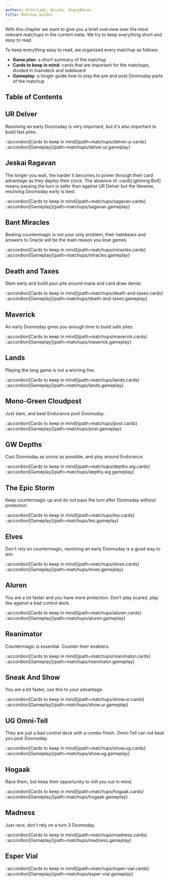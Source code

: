 ```yaml
---
authors: OtterLady, Doishy, AngryBacon
title: Matchup Guides
---
```


With this chapter we want to give you a brief overview over the most relevant
matchups in the current meta. We try to keep everything short and easy to read.

To keep everything easy to read, we organized every matchup as follows:

- **Game plan**: a short summary of the matchup
- **Cards to keep in mind**: cards that are important for the matchups, divided
  in maindeck and sideboard
- **Gameplay**: a longer guide how to play the pre and post Doomsday parts of
  the matchup

## Table of Contents

## UR Delver

Resolving an early Doomsday is very important, but it's also important to build
fast piles.

::accordion[Cards to keep in mind]{path=matchups/delver.ur.cards}
::accordion[Gameplay]{path=matchups/delver.ur.gameplay}

## Jeskai Ragavan

The longer you wait, the harder it becomes to power through their card advantage
as they deploy their clock. The absence of :card[Lightning Bolt] means passing
the turn is safer than against UR Delver but the likewise, resolving Doomsday
early is best.

::accordion[Cards to keep in mind]{path=matchups/sagavan.cards}
::accordion[Gameplay]{path=matchups/sagavan.gameplay}

## Bant Miracles

Beating countermagic is not your only problem, their hatebears and answers to
Oracle will be the main reason you lose games.

::accordion[Cards to keep in mind]{path=matchups/miracles.cards}
::accordion[Gameplay]{path=matchups/miracles.gameplay}

## Death and Taxes

Slam early and build your pile around mana and card draw denial.

::accordion[Cards to keep in mind]{path=matchups/death-and-taxes.cards}
::accordion[Gameplay]{path=matchups/death-and-taxes.gameplay}

## Maverick

An early Doomsday gives you enough time to build safe piles.

::accordion[Cards to keep in mind]{path=matchups/maverick.cards}
::accordion[Gameplay]{path=matchups/maverick.gameplay}

## Lands

Playing the long game is not a winning line.

::accordion[Cards to keep in mind]{path=matchups/lands.cards}
::accordion[Gameplay]{path=matchups/lands.gameplay}

## Mono-Green Cloudpost

Just slam, and beat Endurance post Doomsday.

::accordion[Cards to keep in mind]{path=matchups/post.cards}
::accordion[Gameplay]{path=matchups/post.gameplay}

## GW Depths

Cast Doomsday as soons as possible, and play around Endurance.

::accordion[Cards to keep in mind]{path=matchups/depths.wg.cards}
::accordion[Gameplay]{path=matchups/depths.wg.gameplay}

## The Epic Storm

Keep countermagic up and do not pass the turn after Doomsday without protection.

::accordion[Cards to keep in mind]{path=matchups/tes.cards}
::accordion[Gameplay]{path=matchups/tes.gameplay}

## Elves

Don't rely on countermagic, resolving an early Doomsday is a good way to win.

::accordion[Cards to keep in mind]{path=matchups/elves.cards}
::accordion[Gameplay]{path=matchups/elves.gameplay}

## Aluren

You are a lot faster and you have more protection. Don't play scared, play like
against a bad control deck.

::accordion[Cards to keep in mind]{path=matchups/aluren.cards}
::accordion[Gameplay]{path=matchups/aluren.gameplay}

## Reanimator

Countermagic is essential. Counter their enablers.

::accordion[Cards to keep in mind]{path=matchups/reanimator.cards}
::accordion[Gameplay]{path=matchups/reanimator.gameplay}

## Sneak And Show

You are a bit faster, use this to your advantage.

::accordion[Cards to keep in mind]{path=matchups/show.ur.cards}
::accordion[Gameplay]{path=matchups/show.ur.gameplay}

## UG Omni-Tell

They are just a bad control deck with a combo finish. Omni-Tell can not beat you
post Doomsday.

::accordion[Cards to keep in mind]{path=matchups/show.ug.cards}
::accordion[Gameplay]{path=matchups/show.ug.gameplay}

## Hogaak

Race them, but keep their opportunity to mill you out in mind.

::accordion[Cards to keep in mind]{path=matchups/hogaak.cards}
::accordion[Gameplay]{path=matchups/hogaak.gameplay}

## Madness

Just race, don't rely on a turn 3 Doomsday.

::accordion[Cards to keep in mind]{path=matchups/madness.cards}
::accordion[Gameplay]{path=matchups/madness.gameplay}

## Esper Vial

::accordion[Cards to keep in mind]{path=matchups/esper-vial.cards}
::accordion[Gameplay]{path=matchups/esper-vial.gameplay}
